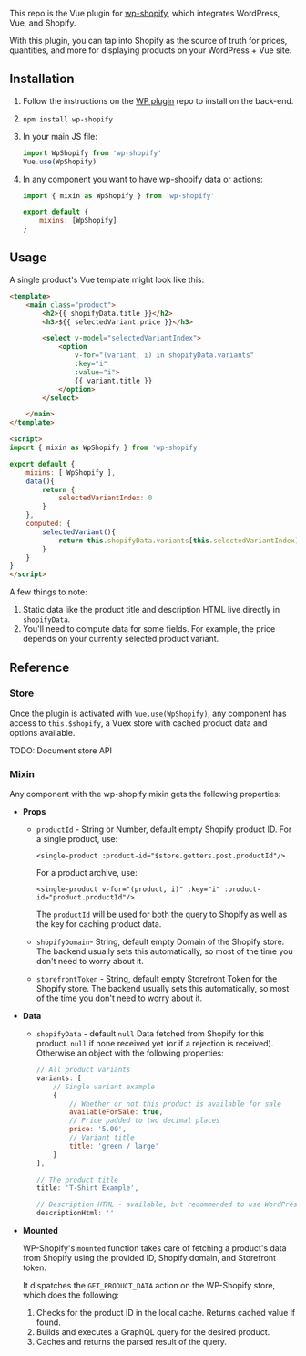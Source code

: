 This repo is the Vue plugin for [wp-shopify](https://github.com/funkhaus/wp-shopify), which integrates WordPress, Vue, and Shopify.

With this plugin, you can tap into Shopify as the source of truth for prices, quantities, and more for displaying products on your WordPress + Vue site.

## Installation

1.  Follow the instructions on the [WP plugin](https://github.com/funkhaus/wp-shopify) repo to install on the back-end.
1.  `npm install wp-shopify`
1.  In your main JS file:
    ```js
    import WpShopify from 'wp-shopify'
    Vue.use(WpShopify)
    ```
1.  In any component you want to have wp-shopify data or actions:

    ```js
    import { mixin as WpShopify } from 'wp-shopify'

    export default {
        mixins: [WpShopify]
    }
    ```

## Usage

A single product's Vue template might look like this:

```html
<template>
    <main class="product">
        <h2>{{ shopifyData.title }}</h2>
        <h3>${{ selectedVariant.price }}</h3>

        <select v-model="selectedVariantIndex">
            <option
                v-for="(variant, i) in shopifyData.variants"
                :key="i"
                :value="i">
                {{ variant.title }}
            </option>
        </select>

    </main>
</template>

<script>
import { mixin as WpShopify } from 'wp-shopify'

export default {
    mixins: [ WpShopify ],
    data(){
        return {
            selectedVariantIndex: 0
        }
    },
    computed: {
        selectedVariant(){
            return this.shopifyData.variants[this.selectedVariantIndex]
        }
    }
}
</script>
```

A few things to note:

1.  Static data like the product title and description HTML live directly in `shopifyData`.
1.  You'll need to compute data for some fields. For example, the price depends on your currently selected product variant.

## Reference

### Store

Once the plugin is activated with `Vue.use(WpShopify)`, any component has access to `this.$shopify`, a Vuex store with cached product data and options available.

TODO: Document store API

### Mixin

Any component with the wp-shopify mixin gets the following properties:

*   **Props**

    *   `productId` - String or Number, default empty
        Shopify product ID. For a single product, use:

        `<single-product :product-id="$store.getters.post.productId"/>`

        For a product archive, use:

        `<single-product v-for="(product, i)" :key="i" :product-id="product.productId"/>`

        The `productId` will be used for both the query to Shopify as well as the key for caching product data.

    *   `shopifyDomain`- String, default empty
        Domain of the Shopify store. The backend usually sets this automatically, so most of the time you don't need to worry about it.

    *   `storefrontToken` - String, default empty
        Storefront Token for the Shopify store. The backend usually sets this automatically, so most of the time you don't need to worry about it.

*   **Data**

    *   `shopifyData` - default `null`
        Data fetched from Shopify for this product. `null` if none received yet (or if a rejection is received). Otherwise an object with the following properties:

        ```js
        // All product variants
        variants: [
            // Single variant example
            {
                // Whether or not this product is available for sale
                availableForSale: true,
                // Price padded to two decimal places
                price: '5.00',
                // Variant title
                title: 'green / large'
            }
        ],

        // The product title
        title: 'T-Shirt Example',

        // Description HTML - available, but recommended to use WordPress content for faster load times
        descriptionHtml: ''
        ```

*   **Mounted**

    WP-Shopify's `mounted` function takes care of fetching a product's data from Shopify using the provided ID, Shopify domain, and Storefront token.

    It dispatches the `GET_PRODUCT_DATA` action on the WP-Shopify store, which does the following:

    1.  Checks for the product ID in the local cache. Returns cached value if found.
    1.  Builds and executes a GraphQL query for the desired product.
    1.  Caches and returns the parsed result of the query.
